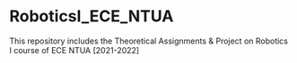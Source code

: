 # RoboticsI_ECE_NTUA

This repository includes the Theoretical Assignments & Project on Robotics I course of ECE NTUA [2021-2022]
